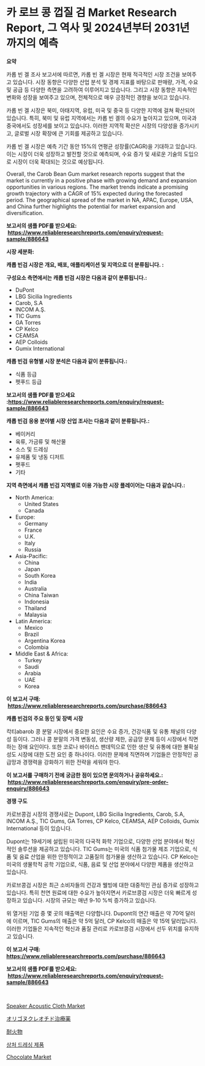 <p><h1>카 로브 콩 껍질 검 Market Research Report, 그 역사 및 2024년부터 2031년까지의 예측</h1></p><p><strong>요약</strong></p>
<p><p>카롭 빈 겔 조사 보고서에 따르면, 카롭 빈 겔 시장은 현재 적극적인 시장 조건을 보여주고 있습니다. 시장 동향은 다양한 산업 분석 및 경제 지표를 바탕으로 판매량, 가격, 수요 및 공급 등 다양한 측면을 고려하여 이루어지고 있습니다. 그리고 시장 동향은 지속적인 변화와 성장을 보여주고 있으며, 전체적으로 매우 긍정적인 경향을 보이고 있습니다.</p><p>카롭 빈 겔 시장은 북미, 아태지역, 유럽, 미국 및 중국 등 다양한 지역에 걸쳐 확산되어 있습니다. 특히, 북미 및 유럽 지역에서는 카롭 빈 겔의 수요가 높아지고 있으며, 미국과 중국에서도 성장세를 보이고 있습니다. 이러한 지역적 확산은 시장의 다양성을 증가시키고, 글로벌 시장 확장에 큰 기회를 제공하고 있습니다.</p><p>카롭 빈 겔 시장은 예측 기간 동안 15%의 연평균 성장률(CAGR)을 기대하고 있습니다. 이는 시장이 더욱 성장하고 발전할 것으로 예측되며, 수요 증가 및 새로운 기술의 도입으로 시장이 더욱 확대되는 것으로 예상됩니다.</p><p>Overall, the Carob Bean Gum market research reports suggest that the market is currently in a positive phase with growing demand and expansion opportunities in various regions. The market trends indicate a promising growth trajectory with a CAGR of 15% expected during the forecasted period. The geographical spread of the market in NA, APAC, Europe, USA, and China further highlights the potential for market expansion and diversification.</p></p>
<p><strong>보고서의 샘플 PDF를 받으세요: &nbsp;<a href="https://www.reliableresearchreports.com/enquiry/request-sample/886643">https://www.reliableresearchreports.com/enquiry/request-sample/886643</a></strong></p>
<p><strong>시장 세분화:</strong></p>
<p><strong> 캐롭 빈검 시장은 개요, 배포, 애플리케이션 및 지역으로 더 분류됩니다. :</strong></p>
<p><strong>구성요소 측면에서는 캐롭 빈검 시장은 다음과 같이 분류됩니다.:</strong></p>
<p><ul><li>DuPont</li><li>LBG Sicilia Ingredients</li><li>Carob, S.A</li><li>INCOM A.Ş.</li><li>TIC Gums</li><li>GA Torres</li><li>CP Kelco</li><li>CEAMSA</li><li>AEP Colloids</li><li>Gumix International</li></ul></p>
<p><strong> 캐롭 빈검 유형별 시장 분석은 다음과 같이 분류됩니다.:</strong></p>
<p><ul><li>식품 등급</li><li>펫푸드 등급</li></ul></p>
<p><strong>보고서의 샘플 PDF를 받으세요 :<a href="https://www.reliableresearchreports.com/enquiry/request-sample/886643">https://www.reliableresearchreports.com/enquiry/request-sample/886643</a></strong></p>
<p><strong> 캐롭 빈검 응용 분야별 시장 산업 조사는 다음과 같이 분류됩니다.:</strong></p>
<p><ul><li>베이커리</li><li>육류, 가금류 및 해산물</li><li>소스 및 드레싱</li><li>유제품 및 냉동 디저트</li><li>펫푸드</li><li>기타</li></ul></p>
<p><strong>지역 측면에서 캐롭 빈검 지역별로 이용 가능한 시장 플레이어는 다음과 같습니다.:</strong></p>
<p><ul>
    <li>
        North America:
        <ul>
            <li>United States</li>
            <li>Canada</li>
        </ul>
    </li>
    <li>
        Europe:
        <ul>
            <li>Germany</li>
            <li>France</li>
            <li>U.K.</li>
            <li>Italy</li>
            <li>Russia</li>
        </ul>
    </li>
    <li>
        Asia-Pacific:
        <ul>
            <li>China</li>
            <li>Japan</li>
            <li>South Korea</li>
            <li>India</li>
            <li>Australia</li>
            <li>China Taiwan</li>
            <li>Indonesia</li>
            <li>Thailand</li>
            <li>Malaysia</li>
        </ul>
    </li>
    <li>
        Latin America:
        <ul>
            <li>Mexico</li>
            <li>Brazil</li>
            <li>Argentina Korea</li>
            <li>Colombia</li>
        </ul>
    </li>
    <li>
        Middle East & Africa:
        <ul>
            <li>Turkey</li>
            <li>Saudi</li>
            <li>Arabia</li>
            <li>UAE</li>
            <li>Korea</li>
        </ul>
    </li>
    </ul></p>
<p><strong>이 보고서 구매: &nbsp;<a href="https://www.reliableresearchreports.com/purchase/886643">https://www.reliableresearchreports.com/purchase/886643</a></strong></p>
<p><strong>캐롭 빈검의 주요 동인 및 장벽 시장</strong></p>
<p><p>칵티abarob 콩 분말 시장에서 중요한 요인은 수요 증가, 건강식품 및 유통 채널의 다양성 등이다. 그러나 콩 분말의 가격 변동성, 생산량 제한, 공급망 문제 등이 시장에서 직면하는 장애 요인이다. 또한 코로나 바이러스 팬데믹으로 인한 생산 및 유통에 대한 불확실성도 시장에 대한 도전 요인 중 하나이다. 이러한 문제에 직면하며 기업들은 안정적인 공급망과 경쟁력을 강화하기 위한 전략을 세워야 한다.</p></p>
<p><strong>이 보고서를 구매하기 전에 궁금한 점이 있으면 문의하거나 공유하세요.: &nbsp;<a href="https://www.reliableresearchreports.com/enquiry/pre-order-enquiry/886643">https://www.reliableresearchreports.com/enquiry/pre-order-enquiry/886643</a></strong></p>
<p><strong>경쟁 구도</strong></p>
<p><p>카로브콩검 시장의 경쟁사로는 Dupont, LBG Sicilia Ingredients, Carob, S.A, INCOM A.Ş., TIC Gums, GA Torres, CP Kelco, CEAMSA, AEP Colloids, Gumix International 등이 있습니다.</p><p>Dupont는 19세기에 설립된 미국의 다국적 화학 기업으로, 다양한 산업 분야에서 혁신적인 솔루션을 제공하고 있습니다. TIC Gums는 미국의 식품 첨가물 제조 기업으로, 식품 및 음료 산업을 위한 안정적이고 고품질의 첨가물을 생산하고 있습니다. CP Kelco는 미국의 생물학적 공학 기업으로, 식품, 음료 및 산업 분야에서 다양한 제품을 생산하고 있습니다.</p><p>카로브콩검 시장은 최근 소비자들의 건강과 웰빙에 대한 대중적인 관심 증가로 성장하고 있습니다. 특히 천연 원료에 대한 수요가 높아지면서 카로브콩검 시장은 더욱 빠르게 성장하고 있습니다. 시장의 규모는 매년 9-10 %씩 증가하고 있습니다.</p><p>위 열거된 기업 중 몇 곳의 매출액은 다양합니다. Dupont의 연간 매출은 약 70억 달러에 이르며, TIC Gums의 매출은 약 5억 달러, CP Kelco의 매출은 약 15억 달러입니다. 이러한 기업들은 지속적인 혁신과 품질 관리로 카로브콩검 시장에서 선두 위치를 유지하고 있습니다.</p></p>
<p><strong>이 보고서 구매: &nbsp; <a href="https://www.reliableresearchreports.com/purchase/886643">https://www.reliableresearchreports.com/purchase/886643</a></strong></p>
<p><strong>보고서의 샘플 PDF를 받으세요: &nbsp;<a href="https://www.reliableresearchreports.com/enquiry/request-sample/886643">https://www.reliableresearchreports.com/enquiry/request-sample/886643</a></strong><strong></strong></p>
<p>&nbsp;</p>
<p><p><a href="https://sulfuric-clavicle-d39.notion.site/Decoding-the-Speaker-Acoustic-Cloth-Market-A-Deep-Dive-into-the-Latest-Market-Trends-Market-Segmen-b7923cc4d9f749c2b183229561ad5420">Speaker Acoustic Cloth Market</a></p><p><a href="https://github.com/hilmi-2a/Market-Research-Report-List-1/blob/main/848117717382.md">オリゴヌクレオチド治療薬</a></p><p><a href="https://github.com/jkjreqjscoxx7/Market-Research-Report-List-1/blob/main/518608917381.md">耐火物</a></p><p><a href="https://github.com/nuekbpymrrz5/Market-Research-Report-List-1/blob/main/303830616055.md">상처 드레싱 제품</a></p><p><a href="https://github.com/yoshih12/Market-Research-Report-List-2/blob/main/chocolate-market.md">Chocolate Market</a></p></p>